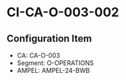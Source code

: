 # CI-CA-O-003-002

## Configuration Item
- CA: CA-O-003
- Segment: O-OPERATIONS
- AMPEL: AMPEL-24-BWB
